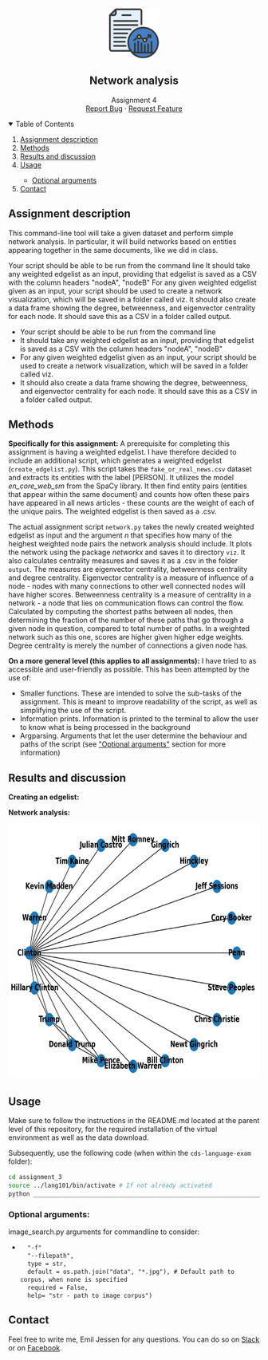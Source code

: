 <!-- PROJECT LOGO -->
<br />
<p align="center">
  <a href="https://github.com/emiltj/cds-language-exam">
    <img src="../README_images/lang_logo.png" alt="Logo" width="100" height="100">
  </a>
  
  <h2 align="center">Network analysis</h2>

  <p align="center">
    Assignment 4
    <br />
    <a href="https://github.com/emiltj/cds-language-exam/issues">Report Bug</a>
    ·
    <a href="https://github.com/emiltj/cds-language-exam/issues">Request Feature</a>
  </p>
</p>

<!-- TABLE OF CONTENTS -->
<details open="open">
  <summary>Table of Contents</summary>
  <ol>
    <li><a href="#assignment-description">Assignment description</a></li>
    <li><a href="#methods">Methods</a></li>
    <li><a href="#results-and-discussion">Results and discussion</a></li>
    <li><a href="#usage">Usage</a></li>
          <ul>
        <li><a href="#optional-arguments">Optional arguments</a></li>
      </ul>
    <li><a href="#contact">Contact</a></li>
  </ol>
</details>

<!-- ASSIGNMENT DESCRIPTION -->
## Assignment description
This command-line tool will take a given dataset and perform simple network analysis. In particular, it will build networks based on entities appearing together in the same documents, like we did in class.

Your script should be able to be run from the command line
It should take any weighted edgelist as an input, providing that edgelist is saved as a CSV with the column headers "nodeA", "nodeB"
For any given weighted edgelist given as an input, your script should be used to create a network visualization, which will be saved in a folder called viz.
It should also create a data frame showing the degree, betweenness, and eigenvector centrality for each node. It should save this as a CSV in a folder called output.

* Your script should be able to be run from the command line
* It should take any weighted edgelist as an input, providing that edgelist is saved as a CSV with the column headers "nodeA", "nodeB"
* For any given weighted edgelist given as an input, your script should be used to create a network visualization, which will be saved in a folder called viz.
* It should also create a data frame showing the degree, betweenness, and eigenvector centrality for each node. It should save this as a CSV in a folder called output.

<!-- METHODS -->
## Methods

**Specifically for this assignment:**
A prerequisite for completing this assignment is having a weighted edgelist. I have therefore decided to include an additional script, which generates a weighted edgelist (```create_edgelist.py```). This script takes the ```fake_or_real_news.csv``` dataset and extracts its entities with the label \[PERSON\]. It utilizes the model _en_core_web_sm_ from the SpaCy library. It then find entity pairs (entities that appear within the same document) and counts how often these pairs have appeared in all news articles - these counts are the weight of each of the unique pairs. The weighted edgelist is then saved as a .csv.

The actual assignment script ```network.py``` takes the newly created weighted edgelist as input and the argument _n_ that specifies how many of the heighest weighted node pairs the network analysis should include. It plots the network using the package _networkx_ and saves it to directory ```viz```. It also calculates centrality measures and saves it as a .csv in the folder  ```output```. The measures are eigenvector centrality, betweenness centrality and degree centrality. Eigenvector centrality is a measure of influence of a node - nodes with many connections to other well connected nodes will have higher scores. Betweenness centrality is a measure of centrality in a network - a node that lies on communication flows can control the flow. Calculated by computing the shortest paths between all nodes, then determining the fraction of the number of these paths that go through a given node in question, compared to total number of paths. In a weighted network such as this one, scores are higher given higher edge weights. Degree centrality is merely the number of connections a given node has.

**On a more general level (this applies to all assignments):**
I have tried to as accessible and user-friendly as possible. This has been attempted by the use of:
* Smaller functions. These are intended to solve the sub-tasks of the assignment. This is meant to improve readability of the script, as well as simplifying the use of the script.
* Information prints. Information is printed to the terminal to allow the user to know what is being processed in the background
* Argparsing. Arguments that let the user determine the behaviour and paths of the script (see <a href="#optional-arguments">"Optional arguments"</a> section for more information)

<!-- RESULTS AND DISCUSSION -->
## Results and discussion

**Creating an edgelist:**

**Network analysis:**
<p align="center"><a href="https://github.com/emiltj/cds-language-exam/blob/main/assignment_4/out/viz/network_viz.png"><img src="./out/viz/network_viz.png" alt="Logo" width="512" height="512"></a></p>

<!-- USAGE -->
## Usage

Make sure to follow the instructions in the README.md located at the parent level of this repository, for the required installation of the virtual environment as well as the data download.

Subsequently, use the following code (when within the ```cds-language-exam``` folder):

```bash
cd assignment_3
source ../lang101/bin/activate # If not already activated
python ___________________________________________________________________.py
```

### Optional arguments:

image_search.py arguments for commandline to consider:
-       "-f"
        "--filepath", 
        type = str,
        default = os.path.join("data", "*.jpg"), # Default path to corpus, when none is specified
        required = False,
        help= "str - path to image corpus")

<!-- CONTACT -->
## Contact

Feel free to write me, Emil Jessen for any questions.
You can do so on [Slack](https://app.slack.com/client/T01908QBS9X/D01A1LFRDE0) or on [Facebook](https://www.facebook.com/emil.t.jessen/).
